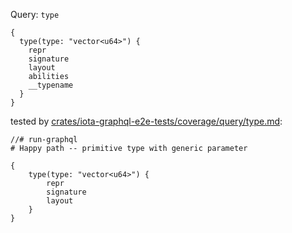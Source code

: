 Query: `type`

```
{
  type(type: "vector<u64>") {
    repr
    signature
    layout
    abilities
    __typename
  }
}
```

tested by [crates/iota-graphql-e2e-tests/coverage/query/type.md](../../../iota-graphql-e2e-tests/coverage/query/type.md):

```
//# run-graphql
# Happy path -- primitive type with generic parameter

{
    type(type: "vector<u64>") {
        repr
        signature
        layout
    }
}
```
